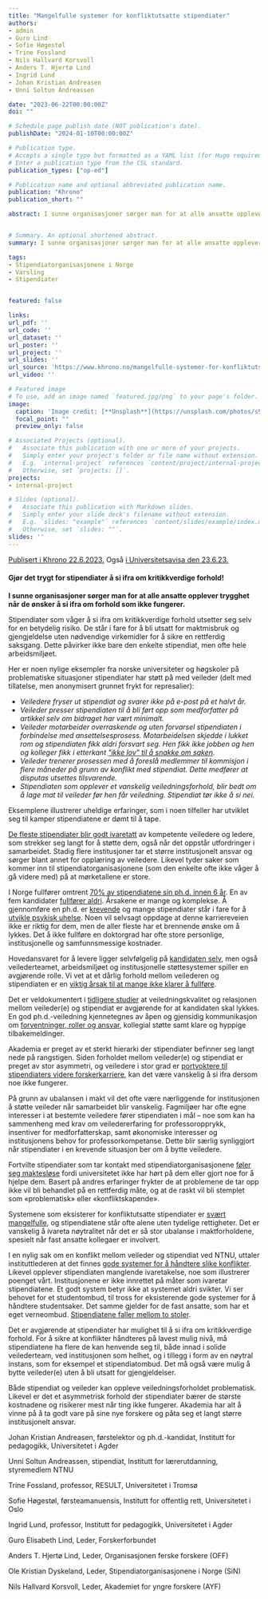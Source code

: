 ```yaml
---
title: "Mangelfulle systemer for konfliktutsatte stipendiater"
authors:
- admin
- Guro Lind 
- Sofie Høgestøl
- Trine Fossland
- Nils Hallvard Korsvoll
- Anders T. Hjertø Lind
- Ingrid Lund
- Johan Kristian Andreasen
- Unni Soltun Andreassen

date: "2023-06-22T00:00:00Z"
doi: ""

# Schedule page publish date (NOT publication's date).
publishDate: "2024-01-10T00:00:00Z"

# Publication type.
# Accepts a single type but formatted as a YAML list (for Hugo requirements).
# Enter a publication type from the CSL standard.
publication_types: ["op-ed"]

# Publication name and optional abbreviated publication name.
publication: "Khrono"
publication_short: ""

abstract: I sunne organisasjoner sørger man for at alle ansatte opplever trygghet når de ønsker å si ifra om forhold som ikke fungerer. Slik er det ikke for stipendiater, mener kronikkforfatterne.


# Summary. An optional shortened abstract.
summary: I sunne organisasjoner sørger man for at alle ansatte opplever trygghet når de ønsker å si ifra om forhold som ikke fungerer. Slik er det ikke for stipendiater, mener kronikkforfatterne.

tags:
- Stipendiatorganisasjonene i Norge
- Varsling
- Stipendiater


featured: false

links:
url_pdf: ''
url_code: ''
url_dataset: ''
url_poster: ''
url_project: ''
url_slides: ''
url_source: 'https://www.khrono.no/mangelfulle-systemer-for-konfliktutsatte-stipendiater/790442'
url_video: ''

# Featured image
# To use, add an image named `featured.jpg/png` to your page's folder. 
image:
  caption: 'Image credit: [**Unsplash**](https://unsplash.com/photos/s9CC2SKySJM)'
  focal_point: ""
  preview_only: false

# Associated Projects (optional).
#   Associate this publication with one or more of your projects.
#   Simply enter your project's folder or file name without extension.
#   E.g. `internal-project` references `content/project/internal-project/index.md`.
#   Otherwise, set `projects: []`.
projects:
- internal-project

# Slides (optional).
#   Associate this publication with Markdown slides.
#   Simply enter your slide deck's filename without extension.
#   E.g. `slides: "example"` references `content/slides/example/index.md`.
#   Otherwise, set `slides: ""`.
slides: ''
---
```


[Publisert i Khrono 22.6.2023.](https://www.khrono.no/mangelfulle-systemer-for-konfliktutsatte-stipendiater/790442) Også [i Universitetsavisa den 23.6.23.](https://www.universitetsavisa.no/midlertidig-ansatte-stipendiater/gjor-det-trygt-for-stipendiater-a-si-ifra-om-kritikkverdige-forhold/382255)

#### **Gjør det trygt for stipendiater å si ifra om kritikkverdige forhold!**  

**I sunne organisasjoner sørger man for at alle ansatte opplever trygghet når de ønsker å si ifra om forhold som ikke fungerer.** 

Stipendiater som våger å si ifra om kritikkverdige forhold utsetter seg selv for en betydelig risiko. De står i fare for å bli utsatt for maktmisbruk og gjengjeldelse uten nødvendige virkemidler for å sikre en rettferdig saksgang. Dette påvirker ikke bare den enkelte stipendiat, men ofte hele arbeidsmiljøet. 

Her er noen nylige eksempler fra norske universiteter og høgskoler på problematiske situasjoner stipendiater har støtt på med veileder (delt med tillatelse, men anonymisert grunnet frykt for represalier): 

- *Veiledere fryser ut stipendiat og svarer ikke på e-post på et halvt år.* 
- *Veileder presser stipendiaten til å bli ført opp som medforfatter på artikkel selv om bidraget har vært minimalt.* 
- *Veileder motarbeider overraskende og uten forvarsel stipendiaten i forbindelse med ansettelsesprosess. Motarbeidelsen skjedde i lukket rom og stipendiaten fikk aldri forsvart seg. Hen fikk ikke jobben og hen og kolleger fikk i etterkant* [*"ikke lov" til å snakke om saken*](https://www.universitetsavisa.no/annette-lykknes-ingfrid-thowsen-institutt-for-laererutdanning/stipendiat-i-konflikt-med-veileder-vi-ble-bare-bedt-om-a-slutte-a-snakke-om-saken/380625?fbclid=IwAR03pwMb_R6jCsl4iyCJSKqcwxDXGM9UukOb-fzcjh4pR0z5v-bxgE3mzcQ)*.* 
- *Veileder trenerer prosessen med å foreslå medlemmer til kommisjon i flere måneder på grunn av konflikt med stipendiat. Dette medfører at disputas utsettes tilsvarende.* 
- *Stipendiaten som opplever et vanskelig veiledningsforhold, blir bedt om å lage mat til veileder før hen får veiledning. Stipendiat tør ikke å si nei.* 

Eksemplene illustrerer uheldige erfaringer, som i noen tilfeller har utviklet seg til kamper stipendiatene er dømt til å tape. 

[De fleste stipendiater blir godt ivaretatt](https://khrono.no/files/2017/11/15/nifu-rapport2017-10_1.pdf) av kompetente veiledere og ledere, som strekker seg langt for å støtte dem, også når det oppstår utfordringer i samarbeidet. Stadig flere institusjoner tar et større institusjonelt ansvar og sørger blant annet for opplæring av veiledere. Likevel tyder saker som kommer inn til stipendiatorganisasjonene (som den enkelte ofte ikke våger å gå videre med) på at mørketallene er store. 

I Norge fullfører omtrent [70% av stipendiatene sin ph.d. innen 6 år](https://www.khrono.no/files/2022/09/03/Tidsbruk%20i%20phd_utdanninga.pdf). En av fem kandidater [fullfører aldri](https://www.ssb.no/utdanning/hoyere-utdanning/statistikk/gjennomforing-ved-universiteter-og-hogskole). Årsakene er mange og komplekse. Å gjennomføre en ph.d. er [krevende](https://khrono.no/professor-om-psykisk-helse-i-akademia-gratende-stipendiater-er-vanligere-enn-ikke-gratende/678751) og mange stipendiater står i fare for å [utvikle psykisk uhelse](https://www.sciencedirect.com/science/article/pii/S0048733317300422). Noen vil selvsagt oppdage at denne karriereveien ikke er riktig for dem, men de aller fleste har et brennende ønske om å lykkes. Det å ikke fullføre en doktorgrad har ofte store personlige, institusjonelle og samfunnsmessige kostnader. 

Hovedansvaret for å levere ligger selvfølgelig på [kandidaten selv](https://khrono.no/akademia-skal-ikke-vaere-for-alle-en-provokasjon/785143), men også veilederteamet, arbeidsmiljøet og institusjonelle støttesystemer spiller en avgjørende rolle. Vi vet at et dårlig forhold mellom veilederen og stipendiaten er en [viktig årsak til at mange ikke klarer å fullføre](https://khrono.no/skjevt-maktforhold-gjor-at-doktorkandidater-slutter/716281). 

Det er veldokumentert i [tidligere studier](http://ijds.org/Volume13/IJDSv13p361-388Sverdlik4134.pdf) at veiledningskvalitet og relasjonen mellom veileder(e) og stipendiat er avgjørende for at kandidaten skal lykkes. En god ph.d.-veiledning kjennetegnes av åpen og gjensidig kommunikasjon om [forventninger, roller og ansvar](https://www.tandfonline.com/doi/full/10.1080/1360080X.2013.812030), kollegial støtte samt klare og hyppige tilbakemeldinger. 

Akademia er preget av et sterkt hierarki der stipendiater befinner seg langt nede på rangstigen. Siden forholdet mellom veileder(e) og stipendiat er preget av stor asymmetri, og veiledere i stor grad er [portvoktere til stipendiaters videre forskerkarriere](https://www.tandfonline.com/doi/full/10.1080/03075070802049202), kan det være vanskelig å si ifra dersom noe ikke fungerer. 

På grunn av ubalansen i makt vil det ofte være nærliggende for institusjonen å støtte veileder når samarbeidet blir vanskelig. Fagmiljøer har ofte egne interesser i at bestemte veiledere fører stipendiaten i mål – noe som kan ha sammenheng med krav om veiledererfaring for professoropprykk, insentiver for medforfatterskap, samt økonomiske interesser og institusjonens behov for professorkompetanse. Dette blir særlig synliggjort når stipendiater i en krevende situasjon ber om å bytte veiledere. 

Fortvilte stipendiater som tar kontakt med stipendiatorganisasjonene [føler seg maktesløse](https://khrono.no/skjevt-maktforhold-gjor-at-doktorkandidater-slutter/716281) fordi universitetet ikke har hørt på dem eller gjort noe for å hjelpe dem. Basert på andres erfaringer frykter de at problemene de tar opp ikke vil bli behandlet på en rettferdig måte, og at de raskt vil bli stemplet som «problematisk» eller «konfliktskapende». 

Systemene som eksisterer for konfliktutsatte stipendiater er [svært mangelfulle](https://www.universitetsavisa.no/annette-lykknes-ingfrid-thowsen-institutt-for-laererutdanning/stipendiat-i-konflikt-med-veileder-vi-ble-bare-bedt-om-a-slutte-a-snakke-om-saken/380625?fbclid=IwAR03pwMb_R6jCsl4iyCJSKqcwxDXGM9UukOb-fzcjh4pR0z5v-bxgE3mzcQ), og stipendiatene står ofte alene uten tydelige rettigheter. Det er vanskelig å ivareta nøytralitet når det er så stor ubalanse i maktforholdene, spesielt når fast ansatte kollegaer er involvert. 

I en nylig sak om en konflikt mellom veileder og stipendiat ved NTNU, uttaler instituttlederen at det finnes [gode systemer for å håndtere slike konflikter](https://www.universitetsavisa.no/annette-lykknes-ingfrid-thowsen-institutt-for-laererutdanning/stipendiat-i-konflikt-med-veileder-vi-ble-bare-bedt-om-a-slutte-a-snakke-om-saken/380625?fbclid=IwAR03pwMb_R6jCsl4iyCJSKqcwxDXGM9UukOb-fzcjh4pR0z5v-bxgE3mzcQ). Likevel opplever stipendiaten manglende ivaretakelse, noe som illustrerer poenget vårt. Institusjonene er ikke innrettet på måter som ivaretar stipendiatene. Et godt system betyr ikke at systemet aldri svikter. Vi ser behovet for et studentombud, til tross for eksisterende gode systemer for å håndtere studentsaker. Det samme gjelder for de fast ansatte, som har et eget verneombud. [Stipendiatene faller mellom to stoler](https://www.universitetsavisa.no/dion-forskningsutvalget-gabriela-kazimiera-warden/slik-vil-hun-trygge-stipendiatene-men-ntnu-tror-ikke-det-trengs/379200). 

Det er avgjørende at stipendiater har mulighet til å si ifra om kritikkverdige forhold. For å sikre at konflikter håndteres på lavest mulig nivå, må stipendiatene ha flere de kan henvende seg til, både innad i solide veilederteam, ved institusjonen som helhet, og i tillegg i form av en nøytral instans, som for eksempel et stipendiatombud. Det må også være mulig å bytte veileder(e) uten å bli utsatt for gjengjeldelser. 

Både stipendiat og veileder kan oppleve veiledningsforholdet problematisk. Likevel er det et asymmetrisk forhold der stipendiater bærer de største kostnadene og risikerer mest når ting ikke fungerer. Akademia har alt å vinne på å ta godt vare på sine nye forskere og påta seg et langt større institusjonelt ansvar.   

 

Johan Kristian Andreasen, førstelektor og ph.d.-kandidat, Institutt for pedagogikk, Universitetet i Agder 

Unni Soltun Andreassen, stipendiat, Institutt for lærerutdanning, styremedlem NTNU 

Trine Fossland, professor, RESULT, Universitetet i Tromsø 

Sofie Høgestøl, førsteamanuensis, Institutt for offentlig rett, Universitetet i Oslo 

Ingrid Lund, professor, Institutt for pedagogikk, Universitetet i Agder 

Guro Elisabeth Lind, Leder, Forskerforbundet 

Anders T. Hjertø Lind, Leder, Organisasjonen ferske forskere (OFF) 

Ole Kristian Dyskeland, Leder, Stipendiatorganisasjonene i Norge (SiN) 

Nils Hallvard Korsvoll, Leder, Akademiet for yngre forskere (AYF) 

